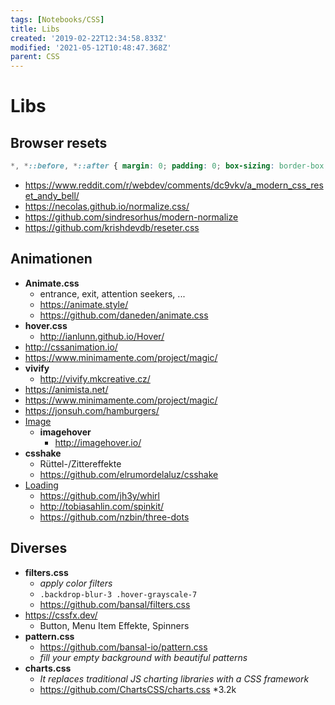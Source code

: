 ```yaml
---
tags: [Notebooks/CSS]
title: Libs
created: '2019-02-22T12:34:58.833Z'
modified: '2021-05-12T10:48:47.368Z'
parent: CSS
---
```


# Libs

## Browser resets
```css
*, *::before, *::after { margin: 0; padding: 0; box-sizing: border-box; }
```
- <https://www.reddit.com/r/webdev/comments/dc9vkv/a_modern_css_reset_andy_bell/>
- <https://necolas.github.io/normalize.css/>
- <https://github.com/sindresorhus/modern-normalize>
- <https://github.com/krishdevdb/reseter.css>


## Animationen
- **Animate.css**
  - entrance, exit, attention seekers, ...
  - https://animate.style/
  - https://github.com/daneden/animate.css
- **hover.css**
  - <http://ianlunn.github.io/Hover/>
- <http://cssanimation.io/>
- <https://www.minimamente.com/project/magic/>
- **vivify**
  - http://vivify.mkcreative.cz/
- https://animista.net/
- https://www.minimamente.com/project/magic/
- https://jonsuh.com/hamburgers/
- <u>Image</u>
  - **imagehover**
    - http://imagehover.io/
- **csshake**
  - Rüttel-/Zittereffekte
  - https://github.com/elrumordelaluz/csshake
- <u>Loading</u>
  - https://github.com/jh3y/whirl
  - http://tobiasahlin.com/spinkit/
  - https://github.com/nzbin/three-dots


## Diverses
- **filters.css**
  - *apply color filters*
  - `.backdrop-blur-3 .hover-grayscale-7`
  - https://github.com/bansal/filters.css
- https://cssfx.dev/
  - Button, Menu Item Effekte, Spinners
- **pattern.css**
  - https://github.com/bansal-io/pattern.css
  - *fill your empty background with beautiful patterns*
- **charts.css**
  - *It replaces traditional JS charting libraries with a CSS framework*
  - https://github.com/ChartsCSS/charts.css *3.2k
